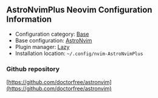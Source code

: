 ## AstroNvimPlus Neovim Configuration Information

- Configuration category: [Base](https://github.com/doctorfree/nvim-lazyman#base-configurations)
- Base configuration:     [AstroNvim](https://astronvim.com)
- Plugin manager:         [Lazy](https://github.com/folke/lazy.nvim)
- Installation location:  `~/.config/nvim-AstroNvimPlus`

### Github repository

[https://github.com/doctorfree/astronvim](https://github.com/doctorfree/astronvim)

